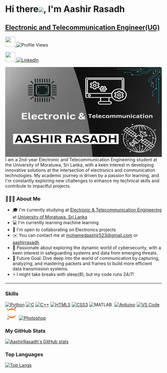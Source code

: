 Hi there![](https://user-images.githubusercontent.com/18350557/176309783-0785949b-9127-417c-8b55-ab5a4333674e.gif), I'm Aashir Rasadh
=====================================================================================================================================

[Electronic and Telecommunication Engineer(UG)](https://ent.uom.lk/)
---------------------------------------------

<a href="https://www.github.com/AashirRasadh" target="_blank" rel="noreferrer"> <picture> <source media="(prefers-color-scheme: dark)" srcset="https://raw.githubusercontent.com/danielcranney/readme-generator/main/public/icons/socials/github-dark.svg" /> <source media="(prefers-color-scheme: light)" srcset="https://raw.githubusercontent.com/danielcranney/readme-generator/main/public/icons/socials/github.svg" /> <img src="https://raw.githubusercontent.com/danielcranney/readme-generator/main/public/icons/socials/github.svg" width="32" height="32" /> </picture> </a>
![Profile Views](https://komarev.com/ghpvc/?username=AashirRasadh&style=flat-square&color=blue)

<a href="https://www.linkedin.com/in/aashirrasadh" target="_blank" rel="noreferrer"> <picture> <source media="(prefers-color-scheme: dark)" srcset="https://raw.githubusercontent.com/danielcranney/readme-generator/main/public/icons/socials/linkedin-dark.svg" /> <source media="(prefers-color-scheme: light)" srcset="https://raw.githubusercontent.com/danielcranney/readme-generator/main/public/icons/socials/linkedin.svg" /> <img src="https://raw.githubusercontent.com/danielcranney/readme-generator/main/public/icons/socials/linkedin.svg" width="32" height="32" /> </picture> </a>
[![LinkedIn](https://img.shields.io/badge/LinkedIn-Connect-blue?logo=linkedin&style=flat-square&link=https://www.linkedin.com/in/aashirrasadh/)](https://www.linkedin.com/in/aashirrasadh/)


<img align="center" width="1000" height="290" src="Aashir rasadh.jpg">
I am a 2nd-year Electronic and Telecommunication Engineering student at the University of Moratuwa, Sri Lanka, with a keen interest in developing innovative solutions at the intersection of electronics and communication technologies. My academic journey is driven by a passion for learning, and I'm constantly exploring new challenges to enhance my technical skills and contribute to impactful projects.

### 👨🏻‍💻 About Me
* 🎓 I'm currently studying at [Electronic & Telecommunication Engineering](https://ent.uom.lk/) at [University of Moratuwa, Sri Lanka](https://www.mrt.ac.lk/)
* 💻  I'm currently learning machine learning
* 🤝  I'm open to collaborating on Electronics projects
* ✉️  You can contact me at [mohamedaashir523@gmail.com](mailto:mohamedaashir523@gmail.com) or [aashirrasadh](https://www.linkedin.com/in/aashirrasadh/)
* 🔐  Passionate about exploring the dynamic world of cybersecurity, with a keen interest in safeguarding systems and data from emerging threats.
* 🎯  Future Goal: Dive deep into the world of communication by capturing, analyzing, and mastering packets and frames to build more efficient data transmission systems.
* ⚡  I might take breaks with sleep(8), but my code runs 24/7!

---
### Skills

<p align="left">
<a href="https://www.python.org/" target="_blank" rel="noreferrer"><img src="https://raw.githubusercontent.com/danielcranney/readme-generator/main/public/icons/skills/python-colored.svg" width="36" height="36" alt="Python" /></a>
<a href="https://docs.microsoft.com/en-us/cpp/?view=msvc-170" target="_blank" rel="noreferrer"><img src="https://raw.githubusercontent.com/danielcranney/readme-generator/main/public/icons/skills/c-colored.svg" width="36" height="36" alt="C" /></a>
<a href="https://docs.microsoft.com/en-us/cpp/?view=msvc-170" target="_blank" rel="noreferrer"><img src="https://raw.githubusercontent.com/danielcranney/readme-generator/main/public/icons/skills/cplusplus-colored.svg" width="36" height="36" alt="C++" /></a>
<a href="https://developer.mozilla.org/en-US/docs/Glossary/HTML5" target="_blank" rel="noreferrer"><img src="https://raw.githubusercontent.com/danielcranney/readme-generator/main/public/icons/skills/html5-colored.svg" width="36" height="36" alt="HTML5" /></a>
<a href="https://www.w3.org/TR/CSS/#css" target="_blank" rel="noreferrer"><img src="https://raw.githubusercontent.com/danielcranney/readme-generator/main/public/icons/skills/css3-colored.svg" width="36" height="36" alt="CSS3" /></a>
<img src="https://cdn.jsdelivr.net/gh/devicons/devicon/icons/matlab/matlab-original.svg" title="MATLAB" alt="MATLAB" width="40" height="40"/>&nbsp;
<a href="https://store.arduino.cc/?gclid=Cj0KCQjw2eilBhCCARIsAG0Pf8uueBifykWcsSS4LPESeGQfxGVKJYnzV7bz471XfknQJy_1VINVWM8aAkLtEALw_wcB" target="_blank" rel="noreferrer"><img src="https://raw.githubusercontent.com/danielcranney/readme-generator/main/public/icons/skills/arduino-colored.svg" width="36" height="36" alt="Arduino" /></a>
<a href="https://code.visualstudio.com/" target="_blank" rel="noreferrer"><img src="https://raw.githubusercontent.com/danielcranney/readme-generator/main/public/icons/skills/visualstudiocode.svg" width="36" height="36" alt="VS Code" /></a>
<img src="https://github.com/devicons/devicon/blob/master/icons/jupyter/jupyter-original.svg" title="Jupyter Notebooks" alt="Jupyter Notebooks" width="40" height="40"/>
<a href="https://www.adobe.com/uk/products/photoshop.html" target="_blank" rel="noreferrer"><img src="https://raw.githubusercontent.com/danielcranney/readme-generator/main/public/icons/skills/photoshop-colored.svg" width="36" height="36" alt="Photoshop" /></a>
</p>

### My GitHub Stats

[![AashirRasadh's GitHub stats](https://github-readme-stats.vercel.app/api?username=AashirRasadh&show_icons=true&theme=dracula)](https://github.com/AashirRasadh)

### Top Languages
[![Top Langs](https://github-readme-stats.vercel.app/api/top-langs/?username=AashirRasadh&layout=compact&langs_count=10&custom_title=Languages&theme=dracula)](https://github.com/AashirRasadh)


<!--
**AashirRasadh/AashirRasadh** is a ✨ _special_ ✨ repository because its `README.md` (this file) appears on your GitHub profile.

Here are some ideas to get you started:

- 🔭 I’m currently working on ...
- 🌱 I’m currently learning ...
- 👯 I’m looking to collaborate on ...
- 🤔 I’m looking for help with ...
- 💬 Ask me about ...
- 📫 How to reach me: ...
- 😄 Pronouns: ...
- ⚡ Fun fact: ...
-->

